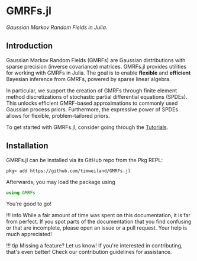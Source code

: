 # GMRFs.jl

*Gaussian Markov Random Fields in Julia.*

## Introduction
Gaussian Markov Random Fields (GMRFs) are Gaussian distributions with sparse
precision (inverse covariance) matrices.
GMRFs.jl provides utilities for working with GMRFs in Julia.
The goal is to enable **flexible** and **efficient** Bayesian inference from
GMRFs, powered by sparse linear algebra.

In particular, we support the creation of GMRFs through finite element method
discretizations of stochastic partial differential equations (SPDEs).
This unlocks efficient GMRF-based approximations to commonly used Gaussian
process priors.
Furthermore, the expressive power of SPDEs allows for flexible, problem-tailored
priors.

To get started with GMRFs.jl, consider going through the [Tutorials](@ref).

## Installation
GMRFs.jl can be installed via its GitHub repo from the Pkg REPL:

```
pkg> add https://github.com/timweiland/GMRFs.jl
```

Afterwards, you may load the package using

```julia
using GMRFs
```

You're good to go!

!!! info
    While a fair amount of time was spent on this documentation, it is far from
    perfect. 
    If you spot parts of the documentation that you find confusing or that are
    incomplete, please open an issue or a pull request.
    Your help is much appreciated!

!!! tip
    Missing a feature?
    Let us know!
    If you're interested in contributing, that's even better!
    Check our contribution guidelines for assistance.
